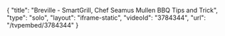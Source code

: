 {
    "title": "Breville - SmartGrill, Chef Seamus Mullen BBQ Tips and Trick",
    "type": "solo",
    "layout": "iframe-static",
    "videoId": "3784344",
    "url": "\/tvpembed\/3784344"
}